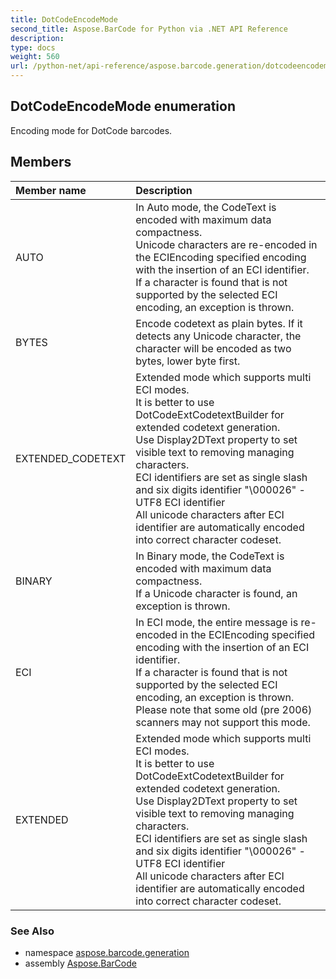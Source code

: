 ```yaml
---
title: DotCodeEncodeMode
second_title: Aspose.BarCode for Python via .NET API Reference
description: 
type: docs
weight: 560
url: /python-net/api-reference/aspose.barcode.generation/dotcodeencodemode/
---
```


## DotCodeEncodeMode enumeration

Encoding mode for DotCode barcodes.

## Members
| Member name | Description |
| :- | :- |
|AUTO|In Auto mode, the CodeText is encoded with maximum data compactness. <br/>            Unicode characters are re-encoded in the ECIEncoding specified encoding with the insertion of an ECI identifier.<br/>            If a character is found that is not supported by the selected ECI encoding, an exception is thrown.|
|BYTES|Encode codetext as plain bytes. If it detects any Unicode character, the character will be encoded as two bytes, lower byte first.|
|EXTENDED_CODETEXT|Extended mode which supports multi ECI modes.<br/>        It is better to use DotCodeExtCodetextBuilder for extended codetext generation.<br/>        Use Display2DText property to set visible text to removing managing characters.<br/>        ECI identifiers are set as single slash and six digits identifier "\000026" - UTF8 ECI identifier<br/>        All unicode characters after ECI identifier are automatically encoded into correct character codeset.|
|BINARY|In Binary mode, the CodeText is encoded with maximum data compactness. <br/>            If a Unicode character is found, an exception is thrown.|
|ECI|In ECI mode, the entire message is re-encoded in the ECIEncoding specified encoding with the insertion of an ECI identifier.<br/>            If a character is found that is not supported by the selected ECI encoding, an exception is thrown.<br/>            Please note that some old (pre 2006) scanners may not support this mode.|
|EXTENDED|Extended mode which supports multi ECI modes.<br/>        It is better to use DotCodeExtCodetextBuilder for extended codetext generation.<br/>        Use Display2DText property to set visible text to removing managing characters.<br/>        ECI identifiers are set as single slash and six digits identifier "\000026" - UTF8 ECI identifier<br/>        All unicode characters after ECI identifier are automatically encoded into correct character codeset.|

### See Also

* namespace [aspose.barcode.generation](/barcode/python-net/api-reference/aspose.barcode.generation/)
* assembly [Aspose.BarCode](/barcode/python-net/api-reference/)

